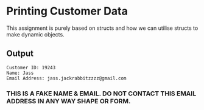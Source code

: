 # Printing Customer Data
This assignment is purely based on structs and how we can utilise structs to make dynamic objects.

## Output
```
Customer ID: 19243
Name: Jass
Email Address: jass.jackrabbitzzzz@gmail.com
```
### THIS IS A FAKE NAME & EMAIL. DO NOT CONTACT THIS EMAIL ADDRESS IN ANY WAY SHAPE OR FORM.

